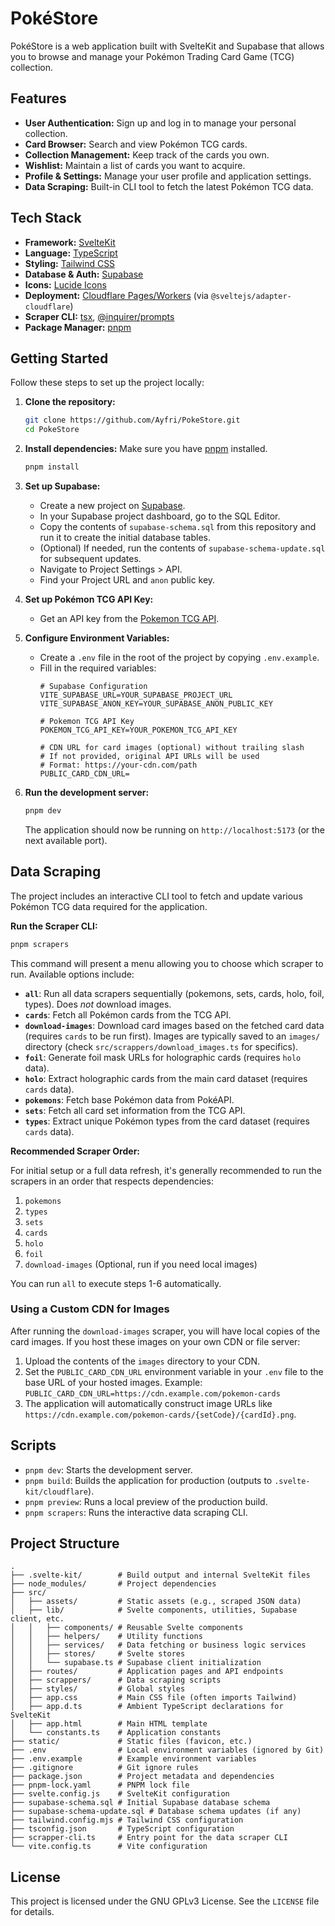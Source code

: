 # PokéStore

PokéStore is a web application built with SvelteKit and Supabase that allows you to browse and manage your Pokémon Trading Card Game (TCG) collection.

## Features

*   **User Authentication:** Sign up and log in to manage your personal collection.
*   **Card Browser:** Search and view Pokémon TCG cards.
*   **Collection Management:** Keep track of the cards you own.
*   **Wishlist:** Maintain a list of cards you want to acquire.
*   **Profile & Settings:** Manage your user profile and application settings.
*   **Data Scraping:** Built-in CLI tool to fetch the latest Pokémon TCG data.

## Tech Stack

*   **Framework:** [SvelteKit](https://kit.svelte.dev/)
*   **Language:** [TypeScript](https://www.typescriptlang.org/)
*   **Styling:** [Tailwind CSS](https://tailwindcss.com/)
*   **Database & Auth:** [Supabase](https://supabase.io/)
*   **Icons:** [Lucide Icons](https://lucide.dev/)
*   **Deployment:** [Cloudflare Pages/Workers](https://workers.cloudflare.com/) (via `@sveltejs/adapter-cloudflare`)
*   **Scraper CLI:** [tsx](https://github.com/esbuild-kit/tsx), [@inquirer/prompts](https://github.com/SBoudrias/Inquirer.js/tree/master/packages/prompts)
*   **Package Manager:** [pnpm](https://pnpm.io/)

## Getting Started

Follow these steps to set up the project locally:

1.  **Clone the repository:**
    ```bash
    git clone https://github.com/Ayfri/PokeStore.git
    cd PokeStore
    ```

2.  **Install dependencies:**
    Make sure you have [pnpm](https://pnpm.io/installation) installed.
    ```bash
    pnpm install
    ```

3.  **Set up Supabase:**
    *   Create a new project on [Supabase](https://supabase.io/).
    *   In your Supabase project dashboard, go to the SQL Editor.
    *   Copy the contents of `supabase-schema.sql` from this repository and run it to create the initial database tables.
    *   (Optional) If needed, run the contents of `supabase-schema-update.sql` for subsequent updates.
    *   Navigate to Project Settings > API.
    *   Find your Project URL and `anon` public key.

4.  **Set up Pokémon TCG API Key:**
    *   Get an API key from the [Pokemon TCG API](https://pokemontcg.io/).

5.  **Configure Environment Variables:**
    *   Create a `.env` file in the root of the project by copying `.env.example`.
    *   Fill in the required variables:
        ```dotenv
        # Supabase Configuration
        VITE_SUPABASE_URL=YOUR_SUPABASE_PROJECT_URL
        VITE_SUPABASE_ANON_KEY=YOUR_SUPABASE_ANON_PUBLIC_KEY

        # Pokemon TCG API Key
        POKEMON_TCG_API_KEY=YOUR_POKEMON_TCG_API_KEY

        # CDN URL for card images (optional) without trailing slash
        # If not provided, original API URLs will be used
        # Format: https://your-cdn.com/path
        PUBLIC_CARD_CDN_URL=
        ```

6.  **Run the development server:**
    ```bash
    pnpm dev
    ```
    The application should now be running on `http://localhost:5173` (or the next available port).

## Data Scraping

The project includes an interactive CLI tool to fetch and update various Pokémon TCG data required for the application.

**Run the Scraper CLI:**

```bash
pnpm scrapers
```

This command will present a menu allowing you to choose which scraper to run. Available options include:

*   **`all`**: Run all data scrapers sequentially (pokemons, sets, cards, holo, foil, types). Does *not* download images.
*   **`cards`**: Fetch all Pokémon cards from the TCG API.
*   **`download-images`**: Download card images based on the fetched card data (requires `cards` to be run first). Images are typically saved to an `images/` directory (check `src/scrappers/download_images.ts` for specifics).
*   **`foil`**: Generate foil mask URLs for holographic cards (requires `holo` data).
*   **`holo`**: Extract holographic cards from the main card dataset (requires `cards` data).
*   **`pokemons`**: Fetch base Pokémon data from PokéAPI.
*   **`sets`**: Fetch all card set information from the TCG API.
*   **`types`**: Extract unique Pokémon types from the card dataset (requires `cards` data).

**Recommended Scraper Order:**

For initial setup or a full data refresh, it's generally recommended to run the scrapers in an order that respects dependencies:

1.  `pokemons`
2.  `types`
3.  `sets`
4.  `cards`
5.  `holo`
6.  `foil`
7.  `download-images` (Optional, run if you need local images)

You can run `all` to execute steps 1-6 automatically.

### Using a Custom CDN for Images

After running the `download-images` scraper, you will have local copies of the card images. If you host these images on your own CDN or file server:

1.  Upload the contents of the `images` directory to your CDN.
2.  Set the `PUBLIC_CARD_CDN_URL` environment variable in your `.env` file to the base URL of your hosted images.
    Example: `PUBLIC_CARD_CDN_URL=https://cdn.example.com/pokemon-cards`
3.  The application will automatically construct image URLs like `https://cdn.example.com/pokemon-cards/{setCode}/{cardId}.png`.

## Scripts

*   `pnpm dev`: Starts the development server.
*   `pnpm build`: Builds the application for production (outputs to `.svelte-kit/cloudflare`).
*   `pnpm preview`: Runs a local preview of the production build.
*   `pnpm scrapers`: Runs the interactive data scraping CLI.

## Project Structure

```
.
├── .svelte-kit/        # Build output and internal SvelteKit files
├── node_modules/       # Project dependencies
├── src/
│   ├── assets/         # Static assets (e.g., scraped JSON data)
│   ├── lib/            # Svelte components, utilities, Supabase client, etc.
│   │   ├── components/ # Reusable Svelte components
│   │   ├── helpers/    # Utility functions
│   │   ├── services/   # Data fetching or business logic services
│   │   ├── stores/     # Svelte stores
│   │   └── supabase.ts # Supabase client initialization
│   ├── routes/         # Application pages and API endpoints
│   ├── scrappers/      # Data scraping scripts
│   ├── styles/         # Global styles
│   ├── app.css         # Main CSS file (often imports Tailwind)
│   ├── app.d.ts        # Ambient TypeScript declarations for SvelteKit
│   ├── app.html        # Main HTML template
│   └── constants.ts    # Application constants
├── static/             # Static files (favicon, etc.)
├── .env                # Local environment variables (ignored by Git)
├── .env.example        # Example environment variables
├── .gitignore          # Git ignore rules
├── package.json        # Project metadata and dependencies
├── pnpm-lock.yaml      # PNPM lock file
├── svelte.config.js    # SvelteKit configuration
├── supabase-schema.sql # Initial Supabase database schema
├── supabase-schema-update.sql # Database schema updates (if any)
├── tailwind.config.mjs # Tailwind CSS configuration
├── tsconfig.json       # TypeScript configuration
├── scrapper-cli.ts     # Entry point for the data scraper CLI
└── vite.config.ts      # Vite configuration
```

## License

This project is licensed under the GNU GPLv3 License. See the `LICENSE` file for details.
